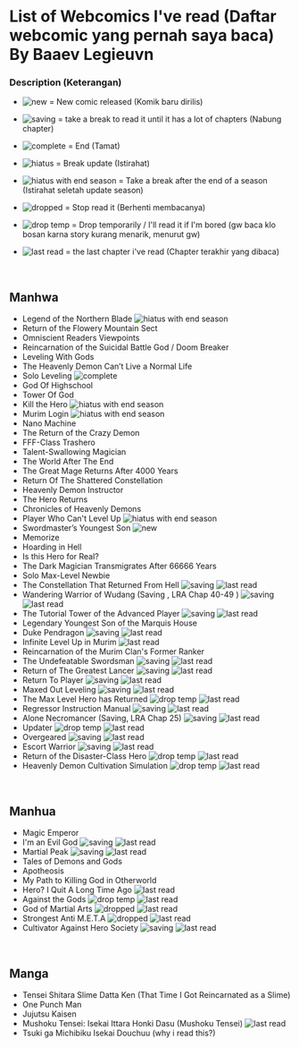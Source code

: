# List of Webcomics I've read (Daftar webcomic yang pernah saya baca) By Baaev Legieuvn


### Description (Keterangan)
- ![new](https://img.shields.io/badge/-new-0E3EDA?style=flat-square) = New comic released (Komik baru dirilis)
- ![saving](https://img.shields.io/badge/-saving-019267?style=flat-square) = take a break to read it until it has a lot of chapters (Nabung chapter)
- ![complete](https://img.shields.io/badge/-complete-F90716?style=flat-square) = End (Tamat)
- ![hiatus](https://img.shields.io/badge/-hiatus-435055?style=flat-square) = Break update (Istirahat)
- ![hiatus with end season](https://img.shields.io/badge/hiatus-s1%20end-EC255A?style=flat-square&labelColor=435055) = Take a break after the end of a season (Istirahat seletah update season)
- ![dropped](https://img.shields.io/badge/-dropped-8E0505?style=flat-square) = Stop read it (Berhenti membacanya)
- ![drop temp](https://img.shields.io/badge/-drop%20temp-FFC300?style=flat-square) = Drop temporarily / I'll read it if I'm bored (gw baca klo bosan karna story kurang menarik, menurut gw)

- ![last read](https://img.shields.io/badge/last%20read%20chapter-90-435055?style=flat-square&labelColor=F8CB2E) = the last chapter i've read (Chapter terakhir yang dibaca)


<br>

## Manhwa

- Legend of the Northern Blade ![hiatus with end season](https://img.shields.io/badge/hiatus-s1%20end-EC255A?style=flat-square&labelColor=435055)
- Return of the Flowery Mountain Sect
- Omniscient Readers Viewpoints
- Reincarnation of the Suicidal Battle God / Doom Breaker
- Leveling With Gods
- The Heavenly Demon Can’t Live a Normal Life
- Solo Leveling ![complete](https://img.shields.io/badge/-complete-F90716?style=flat-square)
- God Of Highschool
- Tower Of God
- Kill the Hero ![hiatus with end season](https://img.shields.io/badge/hiatus-s2%20end-EC255A?style=flat-square&labelColor=435055)
- Murim Login  ![hiatus with end season](https://img.shields.io/badge/hiatus-s1%20end-EC255A?style=flat-square&labelColor=435055)
- Nano Machine
- The Return of the Crazy Demon
- FFF-Class Trashero
- Talent-Swallowing Magician
- The World After The End
- The Great Mage Returns After 4000 Years
- Return Of The Shattered Constellation
- Heavenly Demon Instructor
- The Hero Returns
- Chronicles of Heavenly Demons
- Player Who Can't Level Up ![hiatus with end season](https://img.shields.io/badge/hiatus-s1%20end-EC255A?style=flat-square&labelColor=435055)
- Swordmaster’s Youngest Son ![new](https://img.shields.io/badge/-new-0E3EDA?style=flat-square)
- Memorize
- Hoarding in Hell
- Is this Hero for Real?
- The Dark Magician Transmigrates After 66666 Years
- Solo Max-Level Newbie
- The Constellation That Returned From Hell ![saving](https://img.shields.io/badge/-saving-019267?style=flat-square) ![last read](https://img.shields.io/badge/last%20read%20chapter-66-435055?style=flat-square&labelColor=F8CB2E)
- Wandering Warrior of Wudang (Saving , LRA Chap 40-49 ) ![saving](https://img.shields.io/badge/-saving-019267?style=flat-square) ![last read](https://img.shields.io/badge/last%20read%20chapter-40%20to%2049-435055?style=flat-square&labelColor=F8CB2E)
- The Tutorial Tower of the Advanced Player  ![saving](https://img.shields.io/badge/-saving-019267?style=flat-square) ![last read](https://img.shields.io/badge/last%20read%20chapter-100-435055?style=flat-square&labelColor=F8CB2E)
- Legendary Youngest Son of the Marquis House
- Duke Pendragon ![saving](https://img.shields.io/badge/-saving-019267?style=flat-square) ![last read](https://img.shields.io/badge/last%20read%20chapter-21-435055?style=flat-square&labelColor=F8CB2E)
- Infinite Level Up in Murim ![last read](https://img.shields.io/badge/last%20read%20chapter-62-435055?style=flat-square&labelColor=F8CB2E)
- Reincarnation of the Murim Clan's Former Ranker
- The Undefeatable Swordsman ![saving](https://img.shields.io/badge/-saving-019267?style=flat-square) ![last read](https://img.shields.io/badge/last%20read%20chapter-104-435055?style=flat-square&labelColor=F8CB2E)
- Return of The Greatest Lancer ![saving](https://img.shields.io/badge/-saving-019267?style=flat-square) ![last read](https://img.shields.io/badge/last%20read%20chapter-20-435055?style=flat-square&labelColor=F8CB2E)
- Return To Player ![saving](https://img.shields.io/badge/-saving-019267?style=flat-square) ![last read](https://img.shields.io/badge/last%20read%20chapter-65-435055?style=flat-square&labelColor=F8CB2E)
- Maxed Out Leveling ![saving](https://img.shields.io/badge/-saving-019267?style=flat-square) ![last read](https://img.shields.io/badge/last%20read%20chapter-28-435055?style=flat-square&labelColor=F8CB2E)
- The Max Level Hero has Returned ![drop temp](https://img.shields.io/badge/-drop%20temp-FFC300?style=flat-square) ![last read](https://img.shields.io/badge/last%20read%20chapter-79-435055?style=flat-square&labelColor=F8CB2E)
- Regressor Instruction Manual ![saving](https://img.shields.io/badge/-saving-019267?style=flat-square) ![last read](https://img.shields.io/badge/last%20read%20chapter-22-435055?style=flat-square&labelColor=F8CB2E)
- Alone Necromancer (Saving, LRA Chap 25) ![saving](https://img.shields.io/badge/-saving-019267?style=flat-square) ![last read](https://img.shields.io/badge/last%20read%20chapter-25-435055?style=flat-square&labelColor=F8CB2E)
- Updater ![drop temp](https://img.shields.io/badge/-drop%20temp-FFC300?style=flat-square) ![last read](https://img.shields.io/badge/last%20read%20chapter-s1%20end%20chapter-435055?style=flat-square&labelColor=F8CB2E)
- Overgeared ![saving](https://img.shields.io/badge/-saving-019267?style=flat-square) ![last read](https://img.shields.io/badge/last%20read%20chapter-105-435055?style=flat-square&labelColor=F8CB2E)
- Escort Warrior ![saving](https://img.shields.io/badge/-saving-019267?style=flat-square) ![last read](https://img.shields.io/badge/last%20read%20chapter-60%20maybe-435055?style=flat-square&labelColor=F8CB2E)
- Return of the Disaster-Class Hero ![drop temp](https://img.shields.io/badge/-drop%20temp-FFC300?style=flat-square) ![last read](https://img.shields.io/badge/last%20read%20chapter-22-435055?style=flat-square&labelColor=F8CB2E)
- Heavenly Demon Cultivation Simulation ![drop temp](https://img.shields.io/badge/-drop%20temp-FFC300?style=flat-square) ![last read](https://img.shields.io/badge/last%20read%20chapter-8-435055?style=flat-square&labelColor=F8CB2E)

<br>

## Manhua

- Magic Emperor
- I'm an Evil God ![saving](https://img.shields.io/badge/-saving-019267?style=flat-square) ![last read](https://img.shields.io/badge/last%20read%20chapter-252-435055?style=flat-square&labelColor=F8CB2E)
- Martial Peak ![saving](https://img.shields.io/badge/-saving-019267?style=flat-square) ![last read](https://img.shields.io/badge/last%20read%20chapter-2280-435055?style=flat-square&labelColor=F8CB2E)
- Tales of Demons and Gods
- Apotheosis
- My Path to Killing God in Otherworld
- Hero? I Quit A Long Time Ago ![last read](https://img.shields.io/badge/last%20read%20chapter-15-435055?style=flat-square&labelColor=F8CB2E)
- Against the Gods ![drop temp](https://img.shields.io/badge/-drop%20temp-FFC300?style=flat-square) ![last read](https://img.shields.io/badge/last%20read%20chapter-arc%20war%20with%20Phoenix%20Empire-435055?style=flat-square&labelColor=F8CB2E)
- God of Martial Arts ![dropped](https://img.shields.io/badge/-dropped-8E0505?style=flat-square) ![last read](https://img.shields.io/badge/last%20read%20chapter-forgot%20it-435055?style=flat-square&labelColor=F8CB2E)
- Strongest Anti M.E.T.A ![dropped](https://img.shields.io/badge/-dropped-8E0505?style=flat-square) ![last read](https://img.shields.io/badge/last%20read%20chapter-100-435055?style=flat-square&labelColor=F8CB2E)
- Cultivator Against Hero Society ![saving](https://img.shields.io/badge/-saving-019267?style=flat-square) ![last read](https://img.shields.io/badge/last%20read%20chapter-135-435055?style=flat-square&labelColor=F8CB2E)

<br>

## Manga

- Tensei Shitara Slime Datta Ken (That Time I Got Reincarnated as a Slime)
- One Punch Man
- Jujutsu Kaisen
- Mushoku Tensei: Isekai Ittara Honki Dasu (Mushoku Tensei) ![last read](https://img.shields.io/badge/last%20read%20chapter-79-435055?style=flat-square&labelColor=F8CB2E)
- Tsuki ga Michibiku Isekai Douchuu (why i read this?)